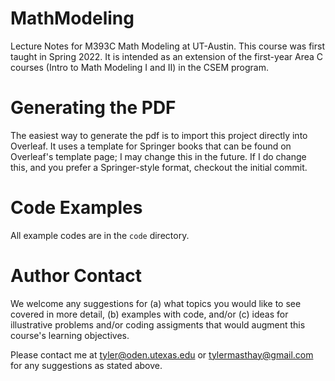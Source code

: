 # MathModeling
Lecture Notes for M393C Math Modeling at UT-Austin. 
This course was first taught in Spring 2022. 
It is intended as an extension of the first-year Area C courses (Intro to Math Modeling I and II) in the CSEM program.

# Generating the PDF
The easiest way to generate the pdf is to import this project directly into Overleaf. It uses a template for Springer books that can be found on Overleaf's template page; I may change this in the future. If I do change this, and you prefer a Springer-style format, checkout the initial commit.

# Code Examples
All example codes are in the ```code``` directory.

# Author Contact
We welcome any suggestions for (a) what topics you would like to see covered in more detail, (b) examples with code, and/or (c) ideas for illustrative problems and/or coding assigments that would augment this course's learning objectives.

Please contact me at tyler@oden.utexas.edu or tylermasthay@gmail.com for any suggestions as stated above.
